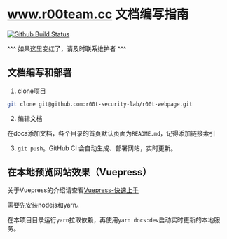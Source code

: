 # www.r00team.cc 文档编写指南

[![Github Build Status](https://github.com/r00t-security-lab/r00t-webpage/workflows/Build%20and%20Deploy/badge.svg)](https://github.com/r00t-security-lab/r00t-webpage/actions?query=workflow%3A%22Build+and+Deploy%22)

^^^ 如果这里变红了，请及时联系维护者 ^^^

## 文档编写和部署

1. clone项目

```sh
git clone git@github.com:r00t-security-lab/r00t-webpage.git
```

2. 编辑文档

在docs添加文档，各个目录的首页默认页面为`README.md`，记得添加链接索引

3. `git push`。GitHub CI 会自动生成、部署网站，实时更新。

## 在本地预览网站效果（Vuepress）

关于Vuepress的介绍请查看[Vuepress-快速上手](https://vuepress.vuejs.org/zh/guide/getting-started.html)

需要先安装nodejs和yarn。

在本项目目录运行`yarn`拉取依赖，再使用`yarn docs:dev`启动实时更新的本地服务。


